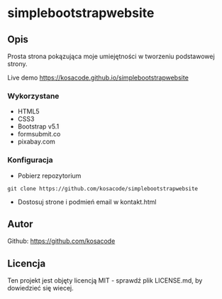 # simplebootstrapwebsite
## Opis

Prosta strona pokązująca moje umiejętności w tworzeniu podstawowej strony.

Live demo https://kosacode.github.io/simplebootstrapwebsite

### Wykorzystane

* HTML5
* CSS3
* Bootstrap v5.1
* formsubmit.co
* pixabay.com

### Konfiguracja

* Pobierz repozytorium
```
git clone https://github.com/kosacode/simplebootstrapwebsite
```
* Dostosuj strone i podmień email w kontakt.html

## Autor

Github: https://github.com/kosacode

## Licencja

Ten projekt jest objęty licencją MIT - sprawdź plik LICENSE.md, by dowiedzieć się wiecej.